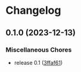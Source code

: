# Changelog

## 0.1.0 (2023-12-13)


### Miscellaneous Chores

* release 0.1 ([3ffaf61](https://github.com/snakemake/snakemake-storage-plugin-ftp/commit/3ffaf61379fcac579ee5ceb3ec377382c9212f9b))
